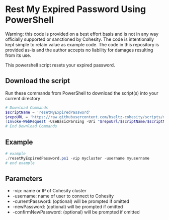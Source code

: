 # Rest My Expired Password Using PowerShell

Warning: this code is provided on a best effort basis and is not in any way officially supported or sanctioned by Cohesity. The code is intentionally kept simple to retain value as example code. The code in this repository is provided as-is and the author accepts no liability for damages resulting from its use.

This powershell script resets your expired password.

## Download the script

Run these commands from PowerShell to download the script(s) into your current directory

```powershell
# Download Commands
$scriptName = 'resetMyExpiredPassword'
$repoURL = 'https://raw.githubusercontent.com/bseltz-cohesity/scripts/master/powershell'
(Invoke-WebRequest -UseBasicParsing -Uri "$repoUrl/$scriptName/$scriptName.ps1").content | Out-File "$scriptName.ps1"; (Get-Content "$scriptName.ps1") | Set-Content "$scriptName.ps1"
# End Download Commands
```

## Example

```powershell
# example
./resetMyExpiredPassword.ps1 -vip mycluster -username myusername
# end example
```

## Parameters

* -vip: name or IP of Cohesity cluster
* -username: name of user to connect to Cohesity
* -currentPassword: (optional) will be prompted if omitted
* -newPassword: (optional) will be prompted if omitted
* -confirmNewPassword: (optional) will be prompted if omitted
